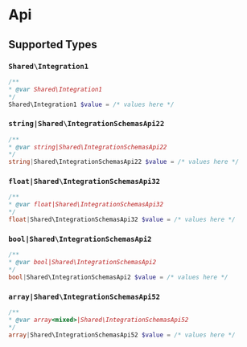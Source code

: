 # Api


## Supported Types

### `Shared\Integration1`

```php
/**
* @var Shared\Integration1
*/
Shared\Integration1 $value = /* values here */
```

### `string|Shared\IntegrationSchemasApi22`

```php
/**
* @var string|Shared\IntegrationSchemasApi22
*/
string|Shared\IntegrationSchemasApi22 $value = /* values here */
```

### `float|Shared\IntegrationSchemasApi32`

```php
/**
* @var float|Shared\IntegrationSchemasApi32
*/
float|Shared\IntegrationSchemasApi32 $value = /* values here */
```

### `bool|Shared\IntegrationSchemasApi2`

```php
/**
* @var bool|Shared\IntegrationSchemasApi2
*/
bool|Shared\IntegrationSchemasApi2 $value = /* values here */
```

### `array|Shared\IntegrationSchemasApi52`

```php
/**
* @var array<mixed>|Shared\IntegrationSchemasApi52
*/
array|Shared\IntegrationSchemasApi52 $value = /* values here */
```

